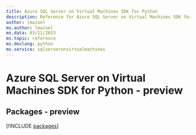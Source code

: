 ```yaml
---
title: Azure SQL Server on Virtual Machines SDK for Python
description: Reference for Azure SQL Server on Virtual Machines SDK for Python
author: lmazuel
ms.author: lmazuel
ms.data: 03/21/2023
ms.topic: reference
ms.devlang: python
ms.service: sqlserveronvirtualmachines
---
```

# Azure SQL Server on Virtual Machines SDK for Python - preview
## Packages - preview
[!INCLUDE [packages](sql-server-on-virtual-machines-index.md)]